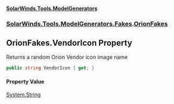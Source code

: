 #### [SolarWinds.Tools.ModelGenerators](index.md 'index')
### [SolarWinds.Tools.ModelGenerators.Fakes](index.md#SolarWinds.Tools.ModelGenerators.Fakes 'SolarWinds.Tools.ModelGenerators.Fakes').[OrionFakes](OrionFakes.md 'SolarWinds.Tools.ModelGenerators.Fakes.OrionFakes')

## OrionFakes.VendorIcon Property

Returns a random Orion Vendor icon image name

```csharp
public string VendorIcon { get; }
```

#### Property Value
[System.String](https://docs.microsoft.com/en-us/dotnet/api/System.String 'System.String')